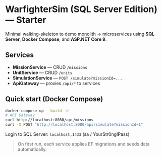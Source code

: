 # WarfighterSim (SQL Server Edition) — Starter

Minimal walking-skeleton to demo monolith → microservices using **SQL Server**, **Docker Compose**, and **ASP.NET Core 9**.

## Services
- **MissionService** — CRUD `/missions`
- **UnitService** — CRUD `/units`
- **SimulationService** — `POST /simulate?missionId=...`
- **ApiGateway** — proxies `/api/*` to services

## Quick start (Docker Compose)
```bash
docker compose up --build -d
# API Gateway
curl http://localhost:8080/api/missions
curl -X POST "http://localhost:8080/api/simulate?missionId=1"
```
Login to SQL Server: `localhost,1433`  (sa / YourStr0ng!Pass)

> On first run, each service applies EF migrations and seeds data automatically.
